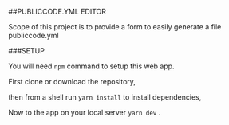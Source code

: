 ##PUBLICCODE.YML EDITOR

Scope of this project is to provide a form to easily generate a file publiccode.yml

###SETUP

You will need `npm` command to setup this web app.

First clone or download the repository,

then from a shell run `yarn install` to install dependencies,

Now to  the app on your local server `yarn dev` .
